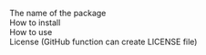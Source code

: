 The name of the package<br>
How to install<br>
How to use<br>
License (GitHub function can create LICENSE file)<br>
